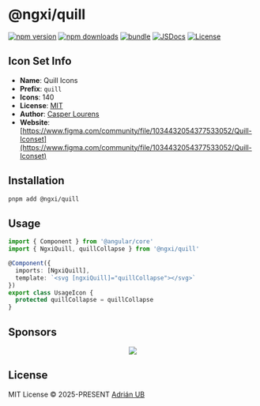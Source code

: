 # @ngxi/quill

[![npm version][npm-version-src]][npm-version-href]
[![npm downloads][npm-downloads-src]][npm-downloads-href]
[![bundle][bundle-src]][bundle-href]
[![JSDocs][jsdocs-src]][jsdocs-href]
[![License][license-src]][license-href]

## Icon Set Info

- **Name**: Quill Icons
- **Prefix**: `quill`
- **Icons**: 140
- **License**: [MIT](https://github.com/yourtempo/tempo-quill-icons/blob/main/LICENSE)
- **Author**: [Casper Lourens](https://www.figma.com/community/file/1034432054377533052/Quill-Iconset)
- **Website**: [https://www.figma.com/community/file/1034432054377533052/Quill-Iconset](https://www.figma.com/community/file/1034432054377533052/Quill-Iconset)

## Installation

```sh
pnpm add @ngxi/quill
```

## Usage

```ts
import { Component } from '@angular/core'
import { NgxiQuill, quillCollapse } from '@ngxi/quill'

@Component({
  imports: [NgxiQuill],
  template: `<svg [ngxiQuill]="quillCollapse"></svg>`
})
export class UsageIcon {
  protected quillCollapse = quillCollapse
}
```

## Sponsors

<p align="center">
  <a href="https://cdn.jsdelivr.net/gh/adrian-ub/static/sponsors.svg">
    <img src='https://cdn.jsdelivr.net/gh/adrian-ub/static/sponsors.svg'/>
  </a>
</p>

## License

MIT License © 2025-PRESENT [Adrián UB](https://github.com/adrian-ub)

<!-- Badges -->

[npm-version-src]: https://img.shields.io/npm/v/@ngxi/quill?style=flat&colorA=080f12&colorB=1fa669
[npm-version-href]: https://npmjs.com/package/@ngxi/quill
[npm-downloads-src]: https://img.shields.io/npm/dm/@ngxi/quill?style=flat&colorA=080f12&colorB=1fa669
[npm-downloads-href]: https://npmjs.com/package/@ngxi/quill
[bundle-src]: https://img.shields.io/bundlephobia/minzip/@ngxi/quill?style=flat&colorA=080f12&colorB=1fa669&label=minzip
[bundle-href]: https://bundlephobia.com/result?p=@ngxi/quill
[license-src]: https://img.shields.io/npm/l/@ngxi/quill?style=flat&colorA=080f12&colorB=1fa669
[license-href]: https://github.com/adrian-ub/ngxi/blob/main/LICENSE
[jsdocs-src]: https://img.shields.io/badge/jsdocs-reference-080f12?style=flat&colorA=080f12&colorB=1fa669
[jsdocs-href]: https://www.jsdocs.io/package/@ngxi/quill
